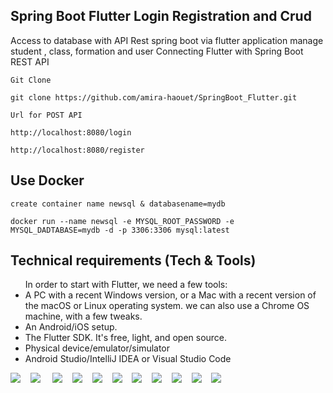 ## Spring Boot Flutter Login Registration and Crud

Access to database with API Rest spring boot via flutter application
manage student , class, formation and user 
Connecting Flutter with Spring Boot REST API

`Git Clone`
```
git clone https://github.com/amira-haouet/SpringBoot_Flutter.git
```

`Url for POST API`

```
http://localhost:8080/login

http://localhost:8080/register
```
## Use Docker
`create container name newsql & databasename=mydb`

```
docker run --name newsql -e MYSQL_ROOT_PASSWORD -e MYSQL_DADTABASE=mydb -d -p 3306:3306 mysql:latest
```
## Technical requirements (Tech & Tools)
<div>
  <ul>
 In order to start with Flutter, we need a few tools:
<li> A PC with a recent Windows version, or a Mac with a recent version of the macOS or
  Linux operating system. we can also use a Chrome OS machine, with a few tweaks.</li>
<li> An Android/iOS setup.</li>
<li> The Flutter SDK. It's free, light, and open source.</li>
<li> Physical device/emulator/simulator </li> 
<li> Android Studio/IntelliJ IDEA or Visual Studio Code</li>
  </ul>
</div>



  <img src="https://img.icons8.com/color/48/4a90e2/spring-logo.png"/>&nbsp; &nbsp;
  <img src="https://img.icons8.com/color/48/000000/flutter.png"/> &nbsp; &nbsp;
  <img src="https://img.icons8.com/color/48/000000/dart.png"/>&nbsp; &nbsp;
  <img src="https://img.icons8.com/nolan/48/java-coffee-cup-logo.png"/>&nbsp; &nbsp;
  <img src="https://img.icons8.com/color/48/000000/java-coffee-bean-logo.png"/>&nbsp; &nbsp;
  <img src="https://img.icons8.com/color/48/000000/thymeleaf.png"/>&nbsp; &nbsp;
  <img src="https://img.icons8.com/fluency/48/000000/mysql-logo.png"/>&nbsp; &nbsp;
   <img src="https://img.icons8.com/fluency/48/000000/android.png"/>&nbsp; &nbsp;
  <img src="https://img.icons8.com/color/48/000000/android-studio--v2.png"/>&nbsp; &nbsp;
  <img src="https://img.icons8.com/color/48/000000/visual-studio-code-2019.png"/>&nbsp; &nbsp;
  <img src="https://img.icons8.com/fluency/48/000000/android-os.png"/>
  

